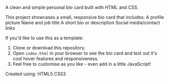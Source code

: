 A clean and simple personal bio card built with HTML and CSS.

This project showcases a small, responsive bio card that includes: 
A profile picture
Name and job title
A short bio or description
Social media/contact links

If you'd like to use this as a template:

1. Clone or download this repository.
2. Open `index.html` in your browser to see the bio card and test out it's cool hover features and responsiveness.
3. Feel free to customise as you like - even add in a little JavaScript!

Created using:
HTML5
CSS3


